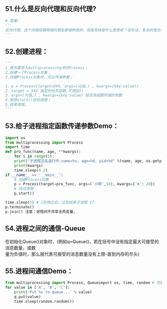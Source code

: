## 51.什么是反向代理和反向代理?
```python
# 答案:
'''
反向代理，这个词相信搞网络的朋友都很熟悉的，但是具体是什么意思呢？说实话，复杂的我也不懂，就我个人理解而言，反向代理有很多用途，比如说保护真实服务器不被外界攻击，加速网络等等。今天我们要介绍的就是加速网络的一种。
'''
```
## 52.创建进程：
```python
'''
1.首先要导入multiprocessing中的Process；
2.创建一个Process对象；
3.创建Process对象时，可以传递参数；

1．p = Process(target=XXX, args=(元组,) , kwargs={key:value}) 
2．target = XXX 指定的任务函数,不用加() 
3．args=(元组,) , kwargs={key:value} 给任务函数传递的参数 
4.使用start()启动进程；
5.结束进程。
'''
```
## 53.给子进程指定函数传递参数Demo：
```python
import os
from multiprocessing import Process
import time
def pro_func(name, age, **kwargs):
    for i in range(5):
    print("子进程正在运行中,name=%s, age=%d, pid=%d" %(name, age, os.getpid()))
    print(kwargs)
    time.sleep(0.2)
if __name__ == '__main__':
    # 创建Process对象
    p = Process(target=pro_func, args=('小明',18), kwargs={'m': 20})
    # 启动进程
    p.start()

time.sleep(1) # 1秒钟之后，立刻结束子进程 17．
p.terminate()
p.join() 注意：进程间不共享全局变量。
```
## 54.进程之间的通信-Queue
在初始化Queue()对象时，(例如q=Queue()，若在括号中没有指定最大可接受的消息数量，或数<br />
量为负值时，那么就代表可接受的消息数量没有上限-直到内存的尽头)
## 55.进程间通信Demo：
```python
from multiprocessing import Process, Queueimport os, time, random # 写数据进程执行的代码:def write(q):
for value in ['A', 'B', 'C']:
    print('Put %s to queue...' % value)
    q.put(value)
    time.sleep(random.random())
```
